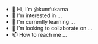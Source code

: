 - 👋 Hi, I’m @kumfukarna
- 👀 I’m interested in ...
- 🌱 I’m currently learning ...
- 💞️ I’m looking to collaborate on ...
- 📫 How to reach me ...

<!---
kumfukarna/kumfukarna is a ✨ special ✨ repository because its `README.md` (this file) appears on your GitHub profile.
You can click the Preview link to take a look at your changes.
--->

